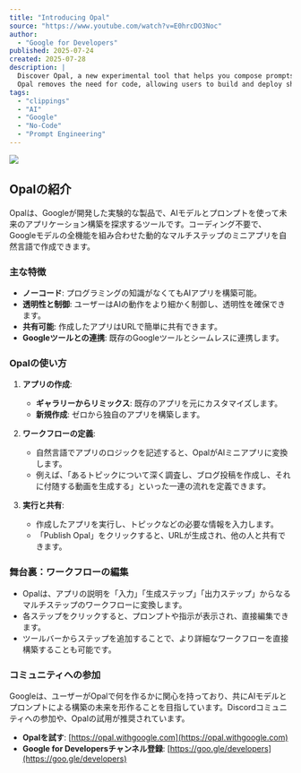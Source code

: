 ```yaml
---
title: "Introducing Opal"
source: "https://www.youtube.com/watch?v=E0hrcDO3Noc"
author:
  - "Google for Developers"
published: 2025-07-24
created: 2025-07-28
description: |
  Discover Opal, a new experimental tool that helps you compose prompts into dynamic, multi-step mini-apps using natural language.
  Opal removes the need for code, allowing users to build and deploy shareable AI apps with powerful features and seamless integration with existing Google tools.
tags:
  - "clippings"
  - "AI"
  - "Google"
  - "No-Code"
  - "Prompt Engineering"
---
```


![](https://i.ytimg.com/vi/E0hrcDO3Noc/maxresdefault.jpg)

## Opalの紹介

Opalは、Googleが開発した実験的な製品で、AIモデルとプロンプトを使って未来のアプリケーション構築を探求するツールです。コーディング不要で、Googleモデルの全機能を組み合わせた動的なマルチステップのミニアプリを自然言語で作成できます。

### 主な特徴

- **ノーコード**: プログラミングの知識がなくてもAIアプリを構築可能。
- **透明性と制御**: ユーザーはAIの動作をより細かく制御し、透明性を確保できます。
- **共有可能**: 作成したアプリはURLで簡単に共有できます。
- **Googleツールとの連携**: 既存のGoogleツールとシームレスに連携します。

### Opalの使い方

1. **アプリの作成**:
    - **ギャラリーからリミックス**: 既存のアプリを元にカスタマイズします。
    - **新規作成**: ゼロから独自のアプリを構築します。

2. **ワークフローの定義**:
    - 自然言語でアプリのロジックを記述すると、OpalがAIミニアプリに変換します。
    - 例えば、「あるトピックについて深く調査し、ブログ投稿を作成し、それに付随する動画を生成する」といった一連の流れを定義できます。

3. **実行と共有**:
    - 作成したアプリを実行し、トピックなどの必要な情報を入力します。
    - 「Publish Opal」をクリックすると、URLが生成され、他の人と共有できます。

### 舞台裏：ワークフローの編集

- Opalは、アプリの説明を「入力」「生成ステップ」「出力ステップ」からなるマルチステップのワークフローに変換します。
- 各ステップをクリックすると、プロンプトや指示が表示され、直接編集できます。
- ツールバーからステップを追加することで、より詳細なワークフローを直接構築することも可能です。

### コミュニティへの参加

Googleは、ユーザーがOpalで何を作るかに関心を持っており、共にAIモデルとプロンプトによる構築の未来を形作ることを目指しています。Discordコミュニティへの参加や、Opalの試用が推奨されています。

- **Opalを試す**: [https://opal.withgoogle.com](https://opal.withgoogle.com)
- **Google for Developersチャンネル登録**: [https://goo.gle/developers](https://goo.gle/developers)
